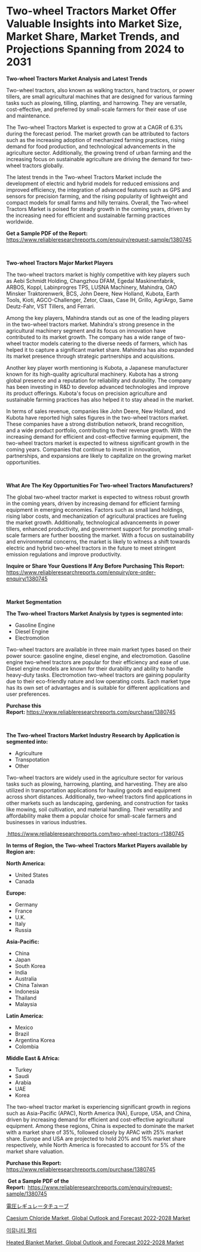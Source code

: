 <p><h1>Two-wheel Tractors Market Offer Valuable Insights into Market Size, Market Share, Market Trends, and Projections Spanning from 2024 to 2031</h1></p><p><strong>Two-wheel Tractors Market Analysis and Latest Trends</strong></p>
<p><p>Two-wheel tractors, also known as walking tractors, hand tractors, or power tillers, are small agricultural machines that are designed for various farming tasks such as plowing, tilling, planting, and harrowing. They are versatile, cost-effective, and preferred by small-scale farmers for their ease of use and maintenance.</p><p>The Two-wheel Tractors Market is expected to grow at a CAGR of 6.3% during the forecast period. The market growth can be attributed to factors such as the increasing adoption of mechanized farming practices, rising demand for food production, and technological advancements in the agriculture sector. Additionally, the growing trend of urban farming and the increasing focus on sustainable agriculture are driving the demand for two-wheel tractors globally.</p><p>The latest trends in the Two-wheel Tractors Market include the development of electric and hybrid models for reduced emissions and improved efficiency, the integration of advanced features such as GPS and sensors for precision farming, and the rising popularity of lightweight and compact models for small farms and hilly terrains. Overall, the Two-wheel Tractors Market is poised for steady growth in the coming years, driven by the increasing need for efficient and sustainable farming practices worldwide.</p></p>
<p><strong>Get a Sample PDF of the Report:&nbsp;</strong> <a href="https://www.reliableresearchreports.com/enquiry/request-sample/1380745">https://www.reliableresearchreports.com/enquiry/request-sample/1380745</a></p>
<p>&nbsp;</p>
<p><strong>Two-wheel Tractors Major Market Players</strong></p>
<p><p>The two-wheel tractors market is highly competitive with key players such as Aebi Schmidt Holding, Changzhou DFAM, Egedal Maskinenfabrik, ARBOS, Koppl, Labinprogres TPS, LUSNA Machinery, Mahindra, OAO Minsker Traktorenwerk, BCS, John Deere, New Holland, Kubota, Earth Tools, Kioti, AGCO-Challenger, Zetor, Claas, Case IH, Grillo, AgriArgo, Same Deutz-Fahr, VST Tillers, and Ferrari.</p><p>Among the key players, Mahindra stands out as one of the leading players in the two-wheel tractors market. Mahindra's strong presence in the agricultural machinery segment and its focus on innovation have contributed to its market growth. The company has a wide range of two-wheel tractor models catering to the diverse needs of farmers, which has helped it to capture a significant market share. Mahindra has also expanded its market presence through strategic partnerships and acquisitions.</p><p>Another key player worth mentioning is Kubota, a Japanese manufacturer known for its high-quality agricultural machinery. Kubota has a strong global presence and a reputation for reliability and durability. The company has been investing in R&D to develop advanced technologies and improve its product offerings. Kubota's focus on precision agriculture and sustainable farming practices has also helped it to stay ahead in the market.</p><p>In terms of sales revenue, companies like John Deere, New Holland, and Kubota have reported high sales figures in the two-wheel tractors market. These companies have a strong distribution network, brand recognition, and a wide product portfolio, contributing to their revenue growth. With the increasing demand for efficient and cost-effective farming equipment, the two-wheel tractors market is expected to witness significant growth in the coming years. Companies that continue to invest in innovation, partnerships, and expansions are likely to capitalize on the growing market opportunities.</p></p>
<p>&nbsp;</p>
<p><strong>What Are The Key Opportunities For Two-wheel Tractors Manufacturers?</strong></p>
<p><p>The global two-wheel tractor market is expected to witness robust growth in the coming years, driven by increasing demand for efficient farming equipment in emerging economies. Factors such as small land holdings, rising labor costs, and mechanization of agricultural practices are fueling the market growth. Additionally, technological advancements in power tillers, enhanced productivity, and government support for promoting small-scale farmers are further boosting the market. With a focus on sustainability and environmental concerns, the market is likely to witness a shift towards electric and hybrid two-wheel tractors in the future to meet stringent emission regulations and improve productivity.</p></p>
<p><strong>Inquire or Share Your Questions If Any Before Purchasing This Report:</strong> <a href="https://www.reliableresearchreports.com/enquiry/pre-order-enquiry/1380745">https://www.reliableresearchreports.com/enquiry/pre-order-enquiry/1380745</a></p>
<p>&nbsp;</p>
<p><strong>Market Segmentation</strong></p>
<p><strong>The Two-wheel Tractors Market Analysis by types is segmented into:</strong></p>
<p><ul><li>Gasoline Engine</li><li>Diesel Engine</li><li>Electromotion</li></ul></p>
<p><p>Two-wheel tractors are available in three main market types based on their power source: gasoline engine, diesel engine, and electromotion. Gasoline engine two-wheel tractors are popular for their efficiency and ease of use. Diesel engine models are known for their durability and ability to handle heavy-duty tasks. Electromotion two-wheel tractors are gaining popularity due to their eco-friendly nature and low operating costs. Each market type has its own set of advantages and is suitable for different applications and user preferences.</p></p>
<p><strong>Purchase this Report:&nbsp;</strong><a href="https://www.reliableresearchreports.com/purchase/1380745">https://www.reliableresearchreports.com/purchase/1380745</a></p>
<p>&nbsp;</p>
<p><strong>The Two-wheel Tractors Market Industry Research by Application is segmented into:</strong></p>
<p><ul><li>Agriculture</li><li>Transpotation</li><li>Other</li></ul></p>
<p><p>Two-wheel tractors are widely used in the agriculture sector for various tasks such as plowing, harrowing, planting, and harvesting. They are also utilized in transportation applications for hauling goods and equipment across short distances. Additionally, two-wheel tractors find applications in other markets such as landscaping, gardening, and construction for tasks like mowing, soil cultivation, and material handling. Their versatility and affordability make them a popular choice for small-scale farmers and businesses in various industries.</p></p>
<p><a href="https://www.reliableresearchreports.com/two-wheel-tractors-r1380745">&nbsp;https://www.reliableresearchreports.com/two-wheel-tractors-r1380745</a></p>
<p><strong>In terms of Region, the Two-wheel Tractors Market Players available by Region are:</strong></p>
<p>
    <p> <strong> North America: </strong>
        <ul>
            <li>United States</li>
            <li>Canada</li>
        </ul>
        </p> 
    <p> <strong> Europe: </strong>
        <ul>
            <li>Germany</li>
            <li>France</li>
            <li>U.K.</li>
            <li>Italy</li>
            <li>Russia</li>
        </ul>
        </p> 
    <p> <strong> Asia-Pacific: </strong>
        <ul>
            <li>China</li>
            <li>Japan</li>
            <li>South Korea</li>
            <li>India</li>
            <li>Australia</li>
            <li>China Taiwan</li>
            <li>Indonesia</li>
            <li>Thailand</li>
            <li>Malaysia</li>
        </ul>
        </p> 
    <p> <strong> Latin America: </strong>
        <ul>
            <li>Mexico</li>
            <li>Brazil</li>
            <li>Argentina Korea</li>
            <li>Colombia</li>
        </ul>
        </p> 
    <p> <strong> Middle East & Africa: </strong>
        <ul>
            <li>Turkey</li>
            <li>Saudi</li>
            <li>Arabia</li>
            <li>UAE</li>
            <li>Korea</li>
        </ul>
    </p>
    </p>
<p><p>The two-wheel tractor market is experiencing significant growth in regions such as Asia-Pacific (APAC), North America (NA), Europe, USA, and China, driven by increasing demand for efficient and cost-effective agricultural equipment. Among these regions, China is expected to dominate the market with a market share of 35%, followed closely by APAC with 25% market share. Europe and USA are projected to hold 20% and 15% market share respectively, while North America is forecasted to account for 5% of the market share valuation.</p></p>
<p><strong>Purchase this Report: </strong><a href="https://www.reliableresearchreports.com/purchase/1380745">https://www.reliableresearchreports.com/purchase/1380745</a></p>
<p>&nbsp;<strong>Get a Sample PDF of the Report:&nbsp;&nbsp;</strong><a href="https://www.reliableresearchreports.com/enquiry/request-sample/1380745">https://www.reliableresearchreports.com/enquiry/request-sample/1380745</a></p>
<p><strong></strong></p>
<p><p><a href="https://github.com/AbigaleHuel/Market-Research-Report-List-2/blob/main/5041218123356.md">電圧レギュレータチューブ</a></p><p><a href="https://github.com/widyafarer/Market-Research-Report-List-1/blob/main/caesium-chloride-market-global-outlook-and-forecast-2022-2028-market.md">Caesium Chloride Market, Global Outlook and Forecast 2022-2028 Market</a></p><p><a href="https://github.com/mduzzalmduzzal601/Market-Research-Report-List-1/blob/main/1771482124933.md">이뮤니티 젤리</a></p><p><a href="https://github.com/GroverBarry/Market-Research-Report-List-6/blob/main/heated-blanket-market-global-outlook-and-forecast-2022-2028-market.md">Heated Blanket Market, Global Outlook and Forecast 2022-2028 Market</a></p></p>
